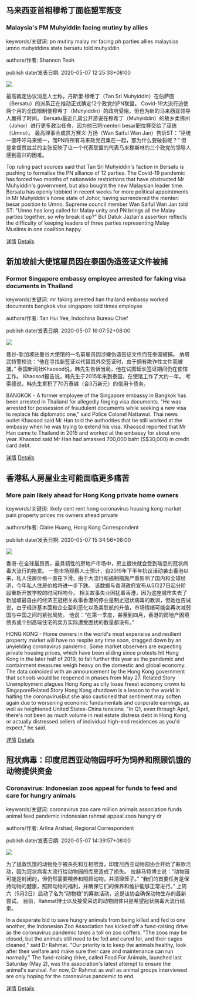 ## 马来西亚首相穆希丁面临盟军叛变

### Malaysia's PM Muhyiddin facing mutiny by allies

keywords/关键词: pn mutiny malay mr facing ph parties allies malaysias umno muhyiddins state bersatu told muhyiddin

authors/作者: Shannon Teoh

publish date/发表日期: 2020-05-07 12:25:33+08:00

![](https://www.straitstimes.com/sites/all/themes/custom/bootdemo/images/facebook_default_pic.jpg)

最高裁定协议消息人士称，丹斯里·穆希丁（Tan Sri Muhyiddin）在伯萨图（Bersatu）的派系正在推动正式确定12个政党的PN联盟。
Covid-19大流行迫使两个月的全国限制使穆希丁（Muhyiddin）的政府受阻，但也为新的马来西亚领导人赢得了时间。
Bersatu最近几周公开游说在穆希丁（Muhyiddin）的故乡柔佛州（Johor）进行更多政治任命，因为他已将menteri besar职位移交给了巫统（Umno）。
最高理事会成员万赛义·万扬（Wan Saiful Wan Jan）告诉ST：“巫统一直呼吁马来统一，而PN将所有马来政党召集在一起，那为什么要破裂呢？”
但是拿督贾兹兰的主张反映了让一个代表联盟的代表马来穆斯林的三个政党的领导人感到高兴的困难。

Top ruling pact sources said that Tan Sri Muhyiddin's faction in Bersatu is pushing to formalise the PN alliance of 12 parties.
The Covid-19 pandemic has forced two months of nationwide restrictions that have obstructed Mr Muhyiddin's government, but also bought the new Malaysian leader time.
Bersatu has openly lobbied in recent weeks for more political appointments in Mr Muhyiddin's home state of Johor, having surrendered the menteri besar position to Umno.
Supreme council member Wan Saiful Wan Jan told ST: "Umno has long called for Malay unity and PN brings all the Malay parties together, so why break it up?"
But Datuk Jazlan's assertion reflects the difficulty of keeping leaders of three parties representing Malay Muslims in one coalition happy.

[详情](Malaysia%27s%20PM%20Muhyiddin%20facing%20mutiny%20by%20allies_zh.md) [Details](Malaysia%27s%20PM%20Muhyiddin%20facing%20mutiny%20by%20allies.md)


## 新加坡前大使馆雇员因在泰国伪造签证文件被捕

### Former Singapore embassy employee arrested for faking visa documents in Thailand

keywords/关键词: mr faking arrested han thailand embassy worked documents bangkok visa singapore told times employee

authors/作者: Tan Hui Yee, Indochina Bureau Chief

publish date/发表日期: 2020-05-07 16:07:52+08:00

![](https://www.straitstimes.com/sites/default/files/styles/x_large/public/articles/2020/05/07/ym-david-070520.jpg?itok=HdVwDhuE)

曼谷-新加坡驻曼谷大使馆的一名前雇员因涉嫌伪造签证文件而在泰国被捕。
纳塔武特警校说：“他在寻找新签证以代替其外交签证时，由于拥有欺诈性文件而被捕。”
泰国新闻社Khaosod说，韩先生告诉当局，他在试图延长签证期间仍在使馆工作。
Khaosod报告说，韩先生于2015年来到泰国，在使馆工作了大约一年。
考索德说，韩先生累积了70万泰铢（合3万新元）的信用卡债务。

BANGKOK - A former employee of the Singapore embassy in Bangkok has been arrested in Thailand for allegedly forging visa documents.
"He was arrested for possession of fraudulent documents while seeking a new visa to replace his diplomatic one," said Police Colonel Nattawut.
Thai news outlet Khaosod said Mr Han told the authorities that he still worked at the embassy when he was trying to extend his visa.
Khaosod reported that Mr Han came to Thailand in 2015 and worked at the embassy for about one year.
Khaosod said Mr Han had amassed 700,000 baht (S$30,000) in credit card debt.

[详情](Former%20Singapore%20embassy%20employee%20arrested%20for%20faking%20visa%20documents%20in%20Thailand_zh.md) [Details](Former%20Singapore%20embassy%20employee%20arrested%20for%20faking%20visa%20documents%20in%20Thailand.md)


## 香港私人房屋业主可能面临更多痛苦

### More pain likely ahead for Hong Kong private home owners

keywords/关键词: likely cent rent hong coronavirus housing kong market pain property prices ms owners ahead private

authors/作者: Claire Huang, Hong Kong Correspondent

publish date/发表日期: 2020-05-07 15:34:56+08:00

![](https://www.straitstimes.com/sites/default/files/styles/x_large/public/articles/2020/05/07/yq-hongkonghousing-06052021.jpg?itok=XAYRTLe9)

香港-在全球最昂贵，最具韧性的房地产市场中，房主很快就会受到喘息的冠状病毒大流行的拖累。
一些市场观察人士预计，自2019年下半年抗议活动袭击香港以来，私人住房价格一直在下滑。由于大流行和遏制措施严重影响了国内和全球经济，今年私人住房价格将进一步下跌。
该数据与香港政府宣布从5月27日起分阶段重新开放学校的时间相吻合。
相关故事失业困扰着香港，因为这座城市失去了新加坡最自由的经济王冠相关故事香港的停业是制止冠状病毒的教训，但她也告诫说，由于经济基本面和企业盈利恶化以及美联航的升值，市场情绪可能会再次减弱国与中国之间的紧张局势。
他说：“在第一季度，甚至到四月，香港的房地产困境债务或个别高端住宅的卖方实际遭受困扰的数量都没有。”

HONG KONG - Home owners in the world's most expensive and resilient property market will have no respite any time soon, dragged down by an unyielding coronavirus pandemic.
Some market observers are expecting private housing prices, which have been sliding since protests hit Hong Kong in the later half of 2019, to fall further this year as the pandemic and containment measures weigh heavy on the domestic and global economy.
The data coincided with an announcement by the Hong Kong government that schools would be reopened in phases from May 27.
Related Story Unemployment plagues Hong Kong as city loses freest economy crown to SingaporeRelated Story Hong Kong shutdown is a lesson to the world in halting the coronavirusBut she also cautioned that sentiment may soften again due to worsening economic fundamentals and corporate earnings, as well as heightened United States-China tensions.
"In Q1, even through April, there's not been as much volume in real estate distress debt in Hong Kong or actually distressed sellers of individual high-end residences as you'd expect," he said.

[详情](More%20pain%20likely%20ahead%20for%20Hong%20Kong%20private%20home%20owners_zh.md) [Details](More%20pain%20likely%20ahead%20for%20Hong%20Kong%20private%20home%20owners.md)


## 冠状病毒：印度尼西亚动物园呼吁为饲养和照顾饥饿的动物提供资金

### Coronavirus: Indonesian zoos appeal for funds to feed and care for hungry animals

keywords/关键词: coronavirus zoo care million animals association funds animal feed pandemic indonesian rahmat appeal zoos hungry dr

authors/作者: Arlina Arshad, Regional Correspondent

publish date/发表日期: 2020-05-07 14:39:57+08:00

![](https://www.straitstimes.com/sites/default/files/styles/x_large/public/articles/2020/05/07/ym-elephant-070520.jpg?itok=lFatBAL5)

为了拯救饥饿的动物免于被杀死和互相喂食，印度尼西亚动物园协会开始了筹款活动，因为冠状病毒大流行给动物园的库房造成了损失。
拉赫马特博士说：“动物园可能是封闭的，但仍然需要喂养和照顾动物，并清理笼子。”
“我们的首要任务是保持动物的健康，照顾动物的福利，并确保它们的保养和维护能够正常进行。”
上周六（5月2日）启动了名为“动物粮”的筹款活动，这是该协会确保动物生存的最新尝试。
目前，Rahmat博士以及接受采访的动物团体只是希望冠状病毒大流行结束。

In a desperate bid to save hungry animals from being killed and fed to one another, the Indonesian Zoo Association has kicked off a fund-raising drive as the coronavirus pandemic takes a toll on zoo coffers.
"The zoos may be closed, but the animals still need to be fed and cared for, and their cages cleaned," said Dr Rahmat.
"Our priority is to keep the animals healthy, look after their welfare and make sure their care and maintenance can run normally."
The fund-raising drive, called Food For Animals, launched last Saturday (May 2), was the association's latest attempt to ensure the animal's survival.
For now, Dr Rahmat as well as animal groups interviewed are only hoping for the coronavirus pandemic to end.

[详情](Coronavirus%3A%20Indonesian%20zoos%20appeal%20for%20funds%20to%20feed%20and%20care%20for%20hungry%20animals_zh.md) [Details](Coronavirus%3A%20Indonesian%20zoos%20appeal%20for%20funds%20to%20feed%20and%20care%20for%20hungry%20animals.md)